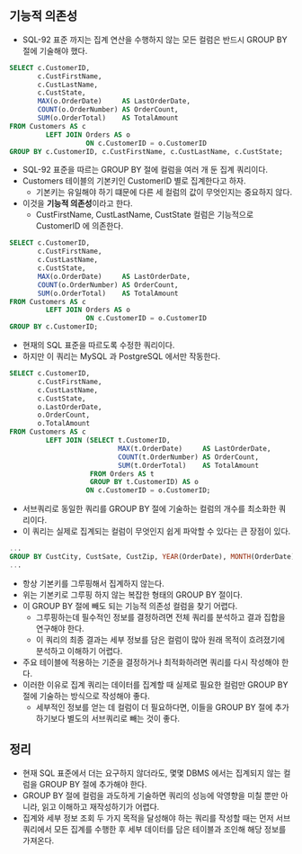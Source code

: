 ## 기능적 의존성
- SQL-92 표준 까지는 집계 연산을 수행하지 않는 모든 컬럼은 반드시 GROUP BY 절에 기술해야 했다.

```sql
SELECT c.CustomerID,
       c.CustFirstName,
       c.CustLastName,
       c.CustState,
       MAX(o.OrderDate)     AS LastOrderDate,
       COUNT(o.OrderNumber) AS OrderCount,
       SUM(o.OrderTotal)    AS TotalAmount
FROM Customers AS c
         LEFT JOIN Orders AS o
                   ON c.CustomerID = o.CustomerID
GROUP BY c.CustomerID, c.CustFirstName, c.CustLastName, c.CustState;
```
- SQL-92 표준을 따르는 GROUP BY 절에 컬럼을 여러 개 둔 집계 쿼리이다.
- Customers 테이블의 기본키인 CustomerID 별로 집계한다고 하자.
  - 기본키는 유일해야 하기 떄문에 다른 세 컬럼의 값이 무엇인지는 중요하지 않다.
- 이것을 **기능적 의존성**이라고 한다.
  - CustFirstName, CustLastName, CustState 컬럼은 기능적으로 CustomerID 에 의존한다.

```sql
SELECT c.CustomerID,
       c.CustFirstName,
       c.CustLastName,
       c.CustState,
       MAX(o.OrderDate)     AS LastOrderDate,
       COUNT(o.OrderNumber) AS OrderCount,
       SUM(o.OrderTotal)    AS TotalAmount
FROM Customers AS c
         LEFT JOIN Orders AS o
                   ON c.CustomerID = o.CustomerID
GROUP BY c.CustomerID;
```
- 현재의 SQL 표준을 따르도록 수정한 쿼리이다.
- 하지만 이 쿼리는 MySQL 과 PostgreSQL 에서만 작동한다.

```sql
SELECT c.CustomerID,
       c.CustFirstName,
       c.CustLastName,
       c.CustState,
       o.LastOrderDate,
       o.OrderCount,
       o.TotalAmount
FROM Customers AS c
         LEFT JOIN (SELECT t.CustomerID,
                           MAX(t.OrderDate)     AS LastOrderDate,
                           COUNT(t.OrderNumber) AS OrderCount,
                           SUM(t.OrderTotal)    AS TotalAmount
                    FROM Orders AS t
                    GROUP BY t.CustomerID) AS o
                   ON c.CustomerID = o.CustomerID;
```
- 서브쿼리로 동일한 쿼리를 GROUP BY 절에 기술하는 컬럼의 개수를 최소화한 쿼리이다.
- 이 쿼리는 실제로 집계되는 컬럼이 무엇인지 쉽게 파악할 수 있다는 큰 장점이 있다.

```sql
...
GROUP BY CustCity, CustSate, CustZip, YEAR(OrderDate), MONTH(OrderDate), EmployeeID
...
```
- 항상 기본키를 그루핑해서 집계하지 않는다.
- 위는 기본키로 그루핑 하지 않는 복잡한 형태의 GROUP BY 절이다.
- 이 GROUP BY 절에 빼도 되는 기능적 의존성 컬럼을 찾기 어렵다.
  - 그루핑하는데 필수적인 정보를 결정하려면 전체 쿼리를 분석하고 결과 집합을 연구해야 한다.
  - 이 쿼리의 최종 결과는 세부 정보를 담은 컬럼이 많아 원래 목적이 흐려졌기에 분석하고 이해하기 어렵다.
- 주요 테이블에 적용하는 기준을 결정하거나 최적화하려면 쿼리를 다시 작성해야 한다.
- 이러한 이유로 집계 쿼리는 데이터를 집계할 때 실제로 필요한 컬럼만 GROUP BY 절에 기술하는 방식으로 작성해야 좋다.
  - 세부적인 정보를 얻는 데 컬럼이 더 필요하다면, 이들을 GROUP BY 절에 추가하기보다 별도의 서브쿼리로 빼는 것이 좋다.

## 정리
- 현재 SQL 표준에서 더는 요구하지 않더라도, 몇몇 DBMS 에서는 집계되지 않는 컬럼을 GROUP BY 절에 추가해야 한다.
- GROUP BY 절에 컬럼을 과도하게 기술하면 쿼리의 성능에 악영향을 미칠 뿐만 아니라, 읽고 이해하고 재작성하기가 어렵다.
- 집계와 세부 정보 조회 두 가지 목적을 달성해야 하는 쿼리를 작성할 때는 먼저 서브쿼리에서 모든 집계를 수행한 후 세부 데이터를 담은 테이블과 조인해 해당 정보를 가져온다.
